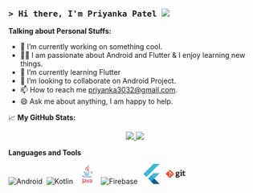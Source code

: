 
### <samp>&gt; Hi there, I'm <a >Priyanka Patel</a> <img src="https://media.giphy.com/media/hvRJCLFzcasrR4ia7z/giphy.gif" width="25"> </samp>


**Talking about Personal Stuffs:**

- 🔭 I’m currently working on something cool.
- 👨‍💻 I am passionate about Android and Flutter & I enjoy learning new things.
- 🌱 I’m currently learning Flutter
- 👯 I’m looking to collaborate on Android Project.
- 📫 How to reach me priyanka3032@gmail.com.
- 😄 Ask me about anything, I am happy to help.


📈 **My GitHub Stats:**

<p align="center">
<a href="https://github.com/AVS1508">
  <img height="180em" src="https://github-readme-stats-eight-theta.vercel.app/api?username=Priyank3032&show_icons=true&theme=algolia&include_all_commits=true&count_private=true"/>
  <img height="180em" src="https://github-readme-stats-eight-theta.vercel.app/api/top-langs/?username=Priyank3032&layout=compact&langs_count=8&theme=algolia"/>
</a>
</p>

**Languages and Tools**
<div>
  <img src="https://www.freeiconspng.com/thumbs/android-icon/android-robot-icon-22.png" title="Android" alt="Android" width="40" height="40"/>&nbsp;
  <img src="https://upload.wikimedia.org/wikipedia/commons/thumb/7/74/Kotlin_Icon.png/1200px-Kotlin_Icon.png" title="Kotlin" alt="Kotlin" width="30" height="35"/>&nbsp;
  <img src="https://github.com/devicons/devicon/blob/master/icons/java/java-original-wordmark.svg" title="Java" alt="Java" width="40" height="40"/>&nbsp;
  <img src="https://i.pinimg.com/originals/07/ca/4a/07ca4afbde70ce0c995b3f63e9c04ceb.png" title="Firebase" alt="Firebase" width="40" height="40"/>&nbsp;
  <img src="https://github.com/devicons/devicon/blob/master/icons/flutter/flutter-original.svg" title="Flutter" alt="Flutter" width="40" height="40"/>&nbsp;
  <img src="https://github.com/devicons/devicon/blob/master/icons/git/git-original-wordmark.svg" title="Git" alt="Git" width="40" height="40"/>&nbsp;
  
</div>
